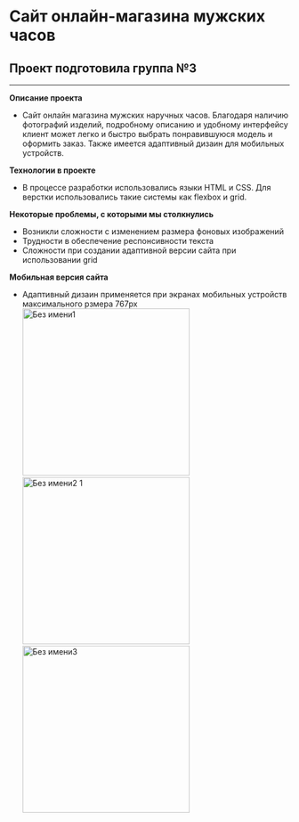 # Сайт онлайн-магазина мужских часов

## Проект подготовила группа №3

---

**Описание проекта**

- Сайт онлайн магазина мужских наручных часов. Благодаря наличию фотографий изделий, подробному описанию и удобному интерфейсу клиент может легко и быстро выбрать понравившуюся модель и оформить заказ. Также имеется адаптивный дизаин для мобильных устройств.

**Технологии в проекте**

- В процессе разработки использовались языки HTML и CSS. Для верстки использовались такие системы как flexbox и grid.

**Некоторые проблемы, с которыми мы столкнулись**

- Возникли сложности с изменением размера фоновых изображений
- Трудности в обеспечение респонсивности текста
- Сложности при создании адаптивной версии сайта при использовании grid 

**Мобильная версия сайта**

- Адаптивный дизаин применяется при экранах мобильных устройств максимального рзмера 767px
  <img width="300" alt="Без имени1" src="https://user-images.githubusercontent.com/112322977/205482163-7cec1529-de58-4d38-9f32-7b84ff242df5.png">
  <img width="300" alt="Без имени2 1" src="https://user-images.githubusercontent.com/112322977/205482869-766a7374-a6da-4363-a85d-39b5115b24d7.png">
  <img width="300" alt="Без имени3" src="https://user-images.githubusercontent.com/112322977/205482894-8b064d05-6ab8-4bc7-8d16-981333e00489.png">
